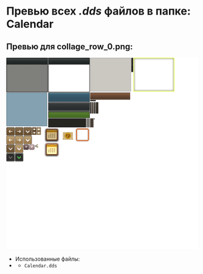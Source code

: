 # Превью всех ***.dds*** файлов в папке: Calendar
## Превью для collage_row_0.png:
![collage_row_0.png](collage_row_0.png)
- Использованные файлы:
- - ``` Calendar.dds ```
